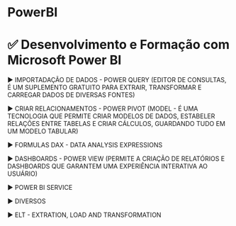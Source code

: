 # PowerBI
# ✅ Desenvolvimento e Formação com Microsoft Power BI

▶ IMPORTADAÇÃO DE DADOS - POWER QUERY (EDITOR DE CONSULTAS, É UM SUPLEMENTO GRATUITO PARA EXTRAIR, TRANSFORMAR E CARREGAR DADOS DE DIVERSAS FONTES)

▶ CRIAR RELACIONAMENTOS - POWER PIVOT (MODEL - É UMA TECNOLOGIA QUE PERMITE CRIAR MODELOS DE DADOS, ESTABELER RELAÇÕES ENTRE TABELAS E CRIAR CÁLCULOS, GUARDANDO TUDO EM UM MODELO TABULAR)

▶ FORMULAS DAX - DATA ANALYSIS EXPRESSIONS

▶ DASHBOARDS - POWER VIEW (PERMITE A CRIAÇÃO DE RELATÓRIOS E DASHBOARDS QUE GARANTEM UMA EXPERIÊNCIA INTERATIVA AO USUÁRIO)

▶ POWER BI SERVICE

▶ DIVERSOS

▶ ELT - EXTRATION, LOAD AND TRANSFORMATION
